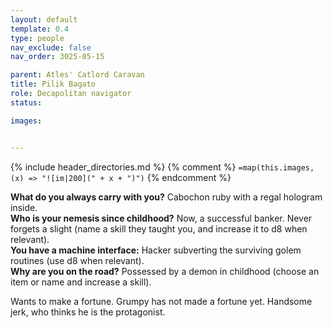 ```yaml
---
layout: default
template: 0.4
type: people
nav_exclude: false
nav_order: 3025-05-15

parent: Atles' Catlord Caravan
title: Pilik Bagato
role: Decapolitan navigator
status: 

images: 


---
```


{% include header_directories.md %}
{% comment %}
`=map(this.images, (x) => "![im|200](" + x + ")")`
{% endcomment %}

**What do you always carry with you?** Cabochon ruby with a regal hologram inside.  
**Who is your nemesis since childhood?** Now, a successful banker. Never forgets a slight (name a skill they taught you, and increase it to d8 when relevant).  
**You have a machine interface:** Hacker subverting the surviving golem routines (use d8 when relevant).  
**Why are you on the road?** Possessed by a demon in childhood (choose an item or name and increase a skill).  

Wants to make a fortune.
Grumpy has not made a fortune yet.
Handsome jerk, who thinks he is the protagonist.
